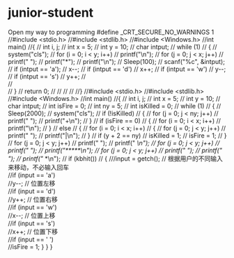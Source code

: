 # junior-student
Open my way to programming
#define _CRT_SECURE_NO_WARNINGS 1
//#include <stdio.h>
//#include <stdlib.h>
//#include <Windows.h>
//int main()
//{
//	int i, j;
//	int x = 5;
//	int y = 10;
//	char intput;
//	while (1)
//	{
//		system("cls");
//		for (i = 0; i < y; i++)
//			printf("\n");
//		for (j = 0; j < x; j++)
//			printf(" ");
//		printf("*");
//		printf("\n");
//		Sleep(100);
//		scanf("%c", &intput);
//		if (intput == 'a');
//		    x--;
//		if (intput == 'd')
//			x++;
//		if (intput == 'w')
//			y--;
//		if (intput == 's')
//			y++;
//		
//		 
//	}
//	return 0;
//
//
//
//
//}
//#include <stdio.h>
//#include <stdlib.h>
//#include <Windows.h>
//int main()
//{
//	int i, j;
//	int x = 5;
//	int y = 10;
//	char intput;
//	int isFire = 0;
//	int ny = 5;
//	int isKilled = 0;
//	while (1)
//	{ 
//		Sleep(2000);
//		system("cls");
//		if (!isKilled)
//		{
//			for (j = 0; j < ny; j++)
//				printf(" ");
//			printf("+\n");
//		}
//		if (isFire == 0)
//		{
//			for (i = 0; i < x; i++)
//				printf("\n");
//		}
//		else 
//		{
//			for (i = 0; i < x; i++)
//			{
//				for (j = 0; j < y; j++)
//					printf(" ");
//				printf("|\n");
//			}
//			if (y + 2 == ny)
//				isKilled = 1;
//			isFire = 1;
//		}
//		for (j = 0; j < y; j++)
//			printf(" ");
//		printf("  *\n");
//		for (j = 0; j < y; j++)
//			printf(" ");
//		printf("*****\n");
//		for (j = 0; j < y; j++)
//			printf(" ");
//		printf(" ");
//		printf("* *\n");
//		if (kbhit())
//		{
///input = getch(); // 根据用户的不同输入来移动，不必输入回车 		
//if (input == 'a') 			
//y--; // 位置左移 		
//if (input == 'd') 		
//y++; // 位置右移 	
//if (input == 'w') 		
//x--; // 位置上移 		
//if (input == 's') 		
//x++; // 位置下移 		
//if (input == ' ') 		
//isFire = 1; 		} 	}	 }
